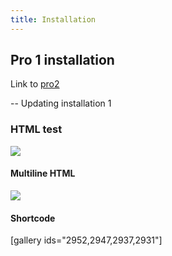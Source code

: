 ```yaml
---
title: Installation
---
```


## Pro 1 installation

Link to [pro2](../pro2/installation.md)

-- Updating installation 1

### HTML test

<a href="/wordpress/wp-content/uploads/pic2-1.jpg" data-lightbox="pro" data-title="This is a test"><img src="/wordpress/wp-content/uploads/pic2-1.jpg" class="wp-post-image" /></a>

#### Multiline HTML

<div>
    <a href="/wordpress/wp-content/uploads/pic2-1.jpg" data-lightbox="pro" data-title="This is a test">
        <img src="/wordpress/wp-content/uploads/pic2-1.jpg" class="wp-post-image" />
    </a>
</div>

#### Shortcode

[gallery ids="2952,2947,2937,2931"]